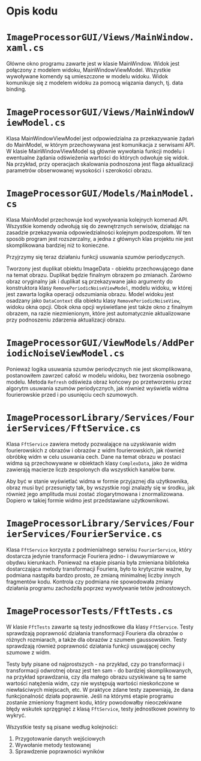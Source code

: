 # Opis kodu

# `ImageProcessorGUI/Views/MainWindow.xaml.cs`

Główne okno programu zawarte jest w klasie MainWindow. Widok jest połączony z modelem widoku, MainWindowViewModel. Wszystkie wywoływane komendy są umieszczone w modelu widoku. Widok komunikuje się z modelem widoku za pomocą wiązania danych, tj. data binding.

# `ImageProcessorGUI/Views/MainWindowViewModel.cs`

Klasa MainWindowViewModel jest odpowiedzialna za przekazywanie żądań do MainModel, w którym przechowywana jest komunikacja z serwisami API. W klasie MainWindowViewModel są głównie wywołania funkcji modelu i ewentualne żądania odświeżenia wartości do których odwołuje się widok. Na przykład, przy operacjach skalowania podnoszona jest flaga aktualizacji parametrów obserwowanej wysokości i szerokości obrazu.

# `ImageProcessorGUI/Models/MainModel.cs`

Klasa MainModel przechowuje kod wywoływania kolejnych komenad API. Wszystkie komendy odwołują się do zewnętrznych serwisów, działając na zasadzie przekazywania odpowiedzialności kolejnym podzespołom. W ten sposób program jest rozszerzalny, a jedna z głównych klas projektu nie jest skomplikowana bardziej niż to konieczne.

Przyjrzymy się teraz działaniu funkcji usuwania szumów periodycznych.

Tworzony jest duplikat obiektu ImageData - obiektu przechowującego dane na temat obrazu. Duplikat będzie finalnym obrazem po zmianach. Zarówno obraz oryginalny jak i duplikat są przekazywane jako argumenty do konstruktora klasy `RemovePeriodicNoiseViewModel`, modelu widoku, w której jest zawarta logika operacji odszumiania obrazu. Model widoku jest osadzany jako `DataContext` dla obiektu klasy `RemovePeriodicNoiseView`, widoku okna opcji. Obok okna opcji wyświetlane jest także okno z finalnym obrazem, na razie niezmienionym, które jest automatycznie aktualizowane przy podnoszeniu zdarzenia aktualizacji obrazu.

# `ImageProcessorGUI/ViewModels/AddPeriodicNoiseViewModel.cs`

Ponieważ logika usuwania szumów periodycznych nie jest skomplikowana, postanowiłem zawrzeć całość w modelu widoku, bez tworzenia osobnego modelu. Metoda `Refresh` odświeża obraz końcowy po przetworzeniu przez algorytm usuwania szumów periodycznych, jak również wyświetla widma fourierowskie przed i po usunięciu cech szumowych.

# `ImageProcessorLibrary/Services/FourierServices/FftService.cs`

Klasa `FftService` zawiera metody pozwalające na uzyskiwanie widm fourierowskich z obrazów i obrazów z widm fourierowskich, jak również obróbkę widm w celu usuwania cech. Dane na temat obrazu w postaci widma są przechowywane w obiektach klasy `ComplexData`, jako że widma zawierają macierze liczb zespolonych dla wszystkich kanałów barw.

Aby być w stanie wyświetlać widma w formie przyjaznej dla użytkownika, obraz musi być przesunięty tak, by wszystkie rogi znalazły się w środku, jak również jego amplituda musi zostać zlogarytmowana i znormalizowana. Dopiero w takiej formie widmo jest przedstawiane użytkownikowi.

# `ImageProcessorLibrary/Services/FourierServices/FourierService.cs`

Klasa `FftService` korzysta z podmienialnego serwisu `FourierService`, który dostarcza jedynie transformacje Fouriera jedno- i dwuwymiarowe w obydwu kierunkach. Ponieważ na etapie pisania była zmieniana biblioteka dostarczająca metody transformacji Fouriera, było to krytycznie ważne, by podmiana nastąpiła bardzo prosto, ze zmianą minimalnej liczby innych fragmentów kodu. Kontrola czy podmiana nie spowodowała zmiany działania programu zachodziła poprzez wywoływanie tetów jednostowych.

# `ImageProcessorTests/FftTests.cs`

W klasie `FftTests` zawarte są testy jednostkowe dla klasy `FftService`. Testy sprawdzają poprawność działania transformacji Fouriera dla obrazów o różnych rozmiarach, a także dla obrazów z szumem gaussowskim. Testy sprawdzają również poprawność działania funkcji usuwającej cechy szumowe z widm.

Testy były pisane od najprostszych - na przykład, czy po transformacji i transformacji odwrotnej obraz jest ten sam - do bardziej skomplikowanych, na przykład sprawdzania, czy dla małego obrazu uzyskiwane są te same wartości natężenia widm, czy nie występują wartości nieskończone w niewłaściwych miejscach, etc. W praktyce zdane testy zapewniają, że dana funkcjonalność działa poprawnie. Jeśli na którymś etapie programu zostanie zmieniony fragment kodu, który powodowałby nieoczekiwane błędy wskutek sprzęgnięć z klasą `FftService`, testy jednostkowe powinny to wykryć.

Wszystkie testy są pisane według kolejności:

1. Przygotowanie danych wejściowych
2. Wywołanie metody testowanej
3. Sprawdzenie poprawności wyników